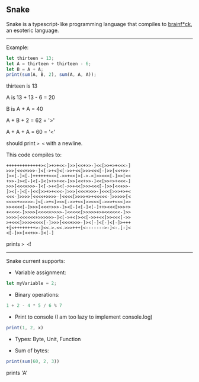 ## Snake

Snake is a typescript-like programming language that compiles to [brainf*ck](https://esolangs.org/wiki/Brainfuck), an
esoteric language.

---

Example:

```ts
let thirteen = 13;
let A = thirteen + thirteen - 6;
let B = A + A;
print(sum(A, B, 2), sum(A, A, A));
```

thirteen is 13

A is 13 + 13 - 6 = 20

B is A + A = 40

A + B + 2 = 62 = '>'

A + A + A = 60 = '<'

should print `> <` with a newline.

This code compiles to:

```bf
+++++++++++++><[>+>+<<-]>>[<<+>>-]<<[>>+>+<<<-]
>>>[<<<+>>>-]<[->+<]<[->>+<<]>>><<<[-]>>[<<+>>-
]><[-]<[-]++++++><<[->>+<<]>[->-<]>><<<[-]>>[<<
+>>-]><[-]<[-]<[>+>+<<-]>>[<<+>>-]<<[>>+>+<<<-]
>>>[<<<+>>>-]<[->+<]<[->>+<<]>>><<<[-]>>[<<+>>-
]><[-]<[-]<<[>>+>+<<<-]>>>[<<<+>>>-]<<<[>>>+>+<
<<<-]>>>>[<<<<+>>>>-]<<<<[>>>>+>+<<<<<-]>>>>>[<
<<<<+>>>>>-]<[->+<]><<[->>+<<]>><<<[->>>+<<<]>>
>><<<<[-]>>>[<<<+>>>-]><[-]<[-]<[-]++><<<[>>>+>
+<<<<-]>>>>[<<<<+>>>>-]<<<<<[>>>>>+>+<<<<<<-]>>
>>>>[<<<<<<+>>>>>>-]<[->+<]><<[->>+<<]>><<<[->>
>+<<<]>>>><<<<[-]>>>[<<<+>>>-]><[-]<[-]<[-]>+++
+[<++++++++>-]<<.>.<<.>>>+++[<------->-]<-.[-]<
<[-]>>[<<+>>-]<[-]
```

prints `> <`!

---

Snake current supports:

- Variable assignment:

```ts
let myVariable = 2;
```

- Binary operations:

```ts
1 + 2 - 4 * 5 / 6 % 7
```

- Print to console (I am too lazy to implement console.log)

```ts
print(1, 2, x)
```

- Types: Byte, Unit, Function

- Sum of bytes:

```ts
print(sum(60, 2, 3))
```
prints 'A'
